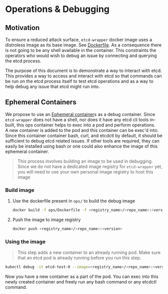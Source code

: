 # Operations & Debugging

## Motivation

To ensure a reduced attack surface, `etcd-wrapper` docker image uses a distroless image as its base image. See [Dockerfile](../../Dockerfile). As a consequence there is not going to be any shell available in the container. This constraints the operators who would wish to debug an issue by connecting and querying the etcd process.

The purpose of this document is to demonstrate a way to interact with etcd. This provides a way to access and interact with etcd so that commands can be run on the etcd process itself to test etcd operations and as a way to help debug any issue that etcd might run into.

## Ephemeral Containers

We propose to use an [Ephemeral container](https://kubernetes.io/docs/concepts/workloads/pods/ephemeral-containers/)s as a debug container. Since `etcd-wrapper` does not have a shell, nor does it have any etcd cli tools in-built, this ops container helps to exec into a pod and perform operations. <br />A new container is added to the pod and this container can be exec'd into. Since this container container bash, curl, and etcdctl by default, it should be sufficient to debug etcd related issues. If other tools are required, they can easily be installed using bash or one could also enhance the image of this ephemeral container.

> This process involves building an image to be used in debugging. Since we do not have a dedicated image registry for `etcd-wrapper` yet, you will need to use your own personal image registry to host this image

### Build image

1. Use the dockerfile present in `ops/` to build the debug image
   
   ```bash
   docker build -f ops/Dockerfile -f <registry_name>/<repo_name>:<version> ./
   ```

2. Push the image to image registry
   
   ```bash
   docker push <registry_name>/<repo_name>:<version> 
   ```

### Using the image

> This step adds a new container to an already running pod. Make sure that an etcd pod is already running before you run this step.

```bash
kubectl debug -it etcd-test-0 --image=<registry_name>/<repo_name>:<version> --target=etcd
```

Now you have a new container as a part of the pod. You can exec into this newly created container and freely run any bash command or any etcdctl command.